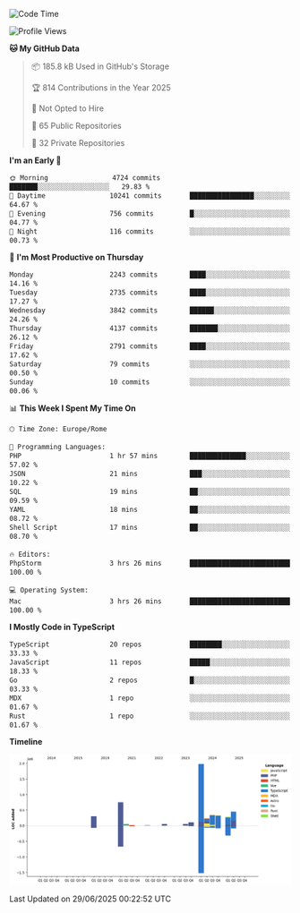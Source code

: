 <!--START_SECTION:waka-->
![Code Time](http://img.shields.io/badge/Code%20Time-6%2C092%20hrs%205%20mins-blue)

![Profile Views](http://img.shields.io/badge/Profile%20Views-0-blue)

**🐱 My GitHub Data** 

> 📦 185.8 kB Used in GitHub's Storage 
 > 
> 🏆 814 Contributions in the Year 2025
 > 
> 🚫 Not Opted to Hire
 > 
> 📜 65 Public Repositories 
 > 
> 🔑 32 Private Repositories 
 > 
**I'm an Early 🐤** 

```text
🌞 Morning                4724 commits        ███████░░░░░░░░░░░░░░░░░░   29.83 % 
🌆 Daytime                10241 commits       ████████████████░░░░░░░░░   64.67 % 
🌃 Evening                756 commits         █░░░░░░░░░░░░░░░░░░░░░░░░   04.77 % 
🌙 Night                  116 commits         ░░░░░░░░░░░░░░░░░░░░░░░░░   00.73 % 
```
📅 **I'm Most Productive on Thursday** 

```text
Monday                   2243 commits        ████░░░░░░░░░░░░░░░░░░░░░   14.16 % 
Tuesday                  2735 commits        ████░░░░░░░░░░░░░░░░░░░░░   17.27 % 
Wednesday                3842 commits        ██████░░░░░░░░░░░░░░░░░░░   24.26 % 
Thursday                 4137 commits        ███████░░░░░░░░░░░░░░░░░░   26.12 % 
Friday                   2791 commits        ████░░░░░░░░░░░░░░░░░░░░░   17.62 % 
Saturday                 79 commits          ░░░░░░░░░░░░░░░░░░░░░░░░░   00.50 % 
Sunday                   10 commits          ░░░░░░░░░░░░░░░░░░░░░░░░░   00.06 % 
```


📊 **This Week I Spent My Time On** 

```text
🕑︎ Time Zone: Europe/Rome

💬 Programming Languages: 
PHP                      1 hr 57 mins        ██████████████░░░░░░░░░░░   57.02 % 
JSON                     21 mins             ███░░░░░░░░░░░░░░░░░░░░░░   10.22 % 
SQL                      19 mins             ██░░░░░░░░░░░░░░░░░░░░░░░   09.59 % 
YAML                     18 mins             ██░░░░░░░░░░░░░░░░░░░░░░░   08.72 % 
Shell Script             17 mins             ██░░░░░░░░░░░░░░░░░░░░░░░   08.70 % 

🔥 Editors: 
PhpStorm                 3 hrs 26 mins       █████████████████████████   100.00 % 

💻 Operating System: 
Mac                      3 hrs 26 mins       █████████████████████████   100.00 % 
```

**I Mostly Code in TypeScript** 

```text
TypeScript               20 repos            ████████░░░░░░░░░░░░░░░░░   33.33 % 
JavaScript               11 repos            █████░░░░░░░░░░░░░░░░░░░░   18.33 % 
Go                       2 repos             █░░░░░░░░░░░░░░░░░░░░░░░░   03.33 % 
MDX                      1 repo              ░░░░░░░░░░░░░░░░░░░░░░░░░   01.67 % 
Rust                     1 repo              ░░░░░░░░░░░░░░░░░░░░░░░░░   01.67 % 
```



**Timeline**

![Lines of Code chart](https://raw.githubusercontent.com/frnwtr/frnwtr/main/assets/bar_graph.png)


 Last Updated on 29/06/2025 00:22:52 UTC
<!--END_SECTION:waka-->